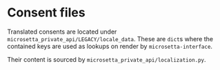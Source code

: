 # Consent files

Translated consents are located under `microsetta_private_api/LEGACY/locale_data`. These are `dict`s where the contained keys are used as lookups on render by `microsetta-interface`. 

Their content is sourced by `microsetta_private_api/localization.py`.
